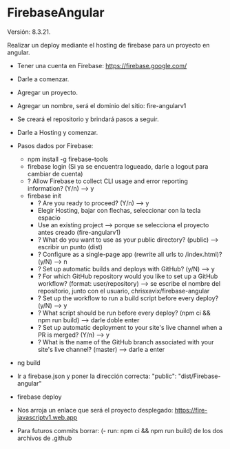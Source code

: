 # FirebaseAngular
Versión: 8.3.21.

Realizar un deploy mediante el hosting de firebase para un proyecto en angular.

* Tener una cuenta en Firebase: https://firebase.google.com/
* Darle a comenzar.
* Agregar un proyecto.
* Agregar un nombre, será el dominio del sitio: fire-angularv1
* Se creará el repositorio y brindará pasos a seguir.
* Darle a Hosting y comenzar.

* Pasos dados por Firebase:
    * npm install -g firebase-tools
    * firebase login (Si ya se encuentra logueado, darle a logout para cambiar de cuenta)
    * ? Allow Firebase to collect CLI usage and error reporting information? (Y/n) --> y
    * firebase init
        * ? Are you ready to proceed? (Y/n) --> y
        * Elegir Hosting, bajar con flechas, seleccionar con la tecla espacio
        * Use an existing project --> porque se selecciona el proyecto antes creado (fire-angularv1)
        * ? What do you want to use as your public directory? (public) --> escribir un punto (dist)
        * ? Configure as a single-page app (rewrite all urls to /index.html)? (y/N) --> n
        * ? Set up automatic builds and deploys with GitHub? (y/N) --> y
        * ? For which GitHub repository would you like to set up a GitHub workflow? (format: user/repository) --> se escribe el nombre del repositorio, junto con el usuario, chrisxavix/firebase-angular
        * ? Set up the workflow to run a build script before every deploy? (y/N) --> y
        * ? What script should be run before every deploy? (npm ci && npm run build) --> darle doble enter
        * ? Set up automatic deployment to your site's live channel when a PR is merged? (Y/n) --> y
        * ? What is the name of the GitHub branch associated with your site's live channel? (master) --> darle a enter

* ng build
* Ir a firebase.json y poner la dirección correcta: "public": "dist/Firebase-angular"
* firebase deploy
* Nos arroja un enlace que será el proyecto desplegado: https://fire-javascriptv1.web.app
* Para futuros commits borrar: (- run: npm ci && npm run build) de los dos archivos de .github
